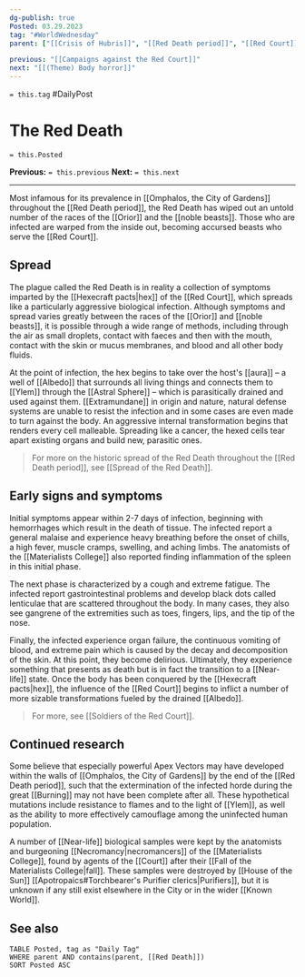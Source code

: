 ```yaml
---
dg-publish: true
Posted: 03.29.2023
tag: "#WorldWednesday"
parent: ["[[Crisis of Hubris]]", "[[Red Death period]]", "[[Red Court]]", "[[Red Death period City of Gardens]]", "[[Hexecraft pacts]]"]

previous: "[[Campaigns against the Red Court]]"
next: "[[(Theme) Body horror]]"
---
```

`= this.tag` #DailyPost 
# The Red Death
`= this.Posted`

**Previous:** `= this.previous`
**Next:** `= this.next`

---

Most infamous for its prevalence in [[Omphalos, the City of Gardens]] throughout the [[Red Death period]], the Red Death has wiped out an untold number of the races of the [[Orior]] and the [[noble beasts]]. Those who are infected are warped from the inside out, becoming accursed beasts who serve the [[Red Court]].

## Spread

The plague called the Red Death is in reality a collection of symptoms imparted by the [[Hexecraft pacts|hex]] of the [[Red Court]], which spreads like a particularly aggressive biological infection. Although symptoms and spread varies greatly between the races of the [[Orior]] and [[noble beasts]], it is possible through a wide range of methods, including through the air as small droplets, contact with faeces and then with the mouth, contact with the skin or mucus membranes, and blood and all other body fluids.

At the point of infection, the hex begins to take over the host's [[aura]] – a well of [[Albedo]] that surrounds all living things and connects them to [[Ylem]] through the [[Astral Sphere]] – which is parasitically drained and used against them. [[Extramundane]] in origin and nature, natural defense systems are unable to resist the infection and in some cases are even made to turn against the body. An aggressive internal transformation begins that renders every cell malleable. Spreading like a cancer, the hexed cells tear apart existing organs and build new, parasitic ones.

> For more on the historic spread of the Red Death throughout the [[Red Death period]], see [[Spread of the Red Death]].

## Early signs and symptoms

Initial symptoms appear within 2-7 days of infection, beginning with hemorrhages which result in the death of tissue. The infected report a general malaise and experience heavy breathing before the onset of chills, a high fever, muscle cramps, swelling, and aching limbs. The anatomists of the [[Materialists College]] also reported finding inflammation of the spleen in this initial phase.

The next phase is characterized by a cough and extreme fatigue. The infected report gastrointestinal problems and develop black dots called lenticulae that are scattered throughout the body. In many cases, they also see gangrene of the extremities such as toes, fingers, lips, and the tip of the nose.

Finally, the infected experience organ failure, the continuous vomiting of blood, and extreme pain which is caused by the decay and decomposition of the skin. At this point, they become delirious. Ultimately, they experience something that presents as death but is in fact the transition to a [[Near-life]] state. Once the body has been conquered by the [[Hexecraft pacts|hex]], the influence of the [[Red Court]] begins to inflict a number of more sizable transformations fueled by the drained [[Albedo]].

> For more, see [[Soldiers of the Red Court]].

## Continued research

Some believe that especially powerful Apex Vectors may have developed within the walls of [[Omphalos, the City of Gardens]] by the end of the [[Red Death period]], such that the extermination of the infected horde during the great [[Burning]] may not have been complete after all. These hypothetical mutations include resistance to flames and to the light of [[Ylem]], as well as the ability to more effectively camouflage among the uninfected human population.

A number of [[Near-life]] biological samples were kept by the anatomists and burgeoning [[Necromancy|necromancers]] of the [[Materialists College]], found by agents of the [[Court]] after their [[Fall of the Materialists College|fall]]. These samples were destroyed by [[House of the Sun]] [[Apotropaics#Torchbearer's Purifier clerics|Purifiers]], but it is unknown if any still exist elsewhere in the City or in the wider [[Known World]].

## See also
```dataview
TABLE Posted, tag as "Daily Tag"
WHERE parent AND contains(parent, [[Red Death]])
SORT Posted ASC
```
